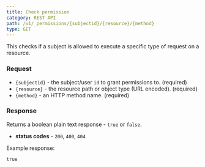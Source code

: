 ```yaml
---
title: Check permission
category: REST API
path: /v1/_permissions/{subjectid}/{resource}/{method}
type: GET
---
```


This checks if a subject is allowed to execute a specific type of request on a resource.

### Request

- `{subjectid}` - the subject/user `id` to grant permissions to. (required)
- `{resource}` - the resource path or object type (URL encoded). (required)
- `{method}` - an HTTP method name. (required)

### Response

Returns a boolean plain text response - `true` or `false`.

- **status codes** - `200`, `400`, `404`

Example response:
```
true
```